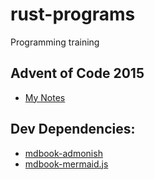 # rust-programs
Programming training

## Advent of Code 2015
- [My Notes](https://crazcalm.github.io/rust-programs/advent_of_code/2015/day_1.html)

## Dev Dependencies:
- [mdbook-admonish](https://github.com/tommilligan/mdbook-admonish)
- [mdbook-mermaid.js](https://github.com/badboy/mdbook-mermaid)
